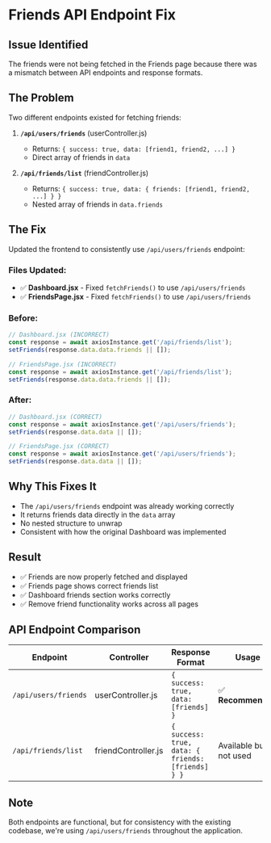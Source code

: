 # Friends API Endpoint Fix

## Issue Identified
The friends were not being fetched in the Friends page because there was a mismatch between API endpoints and response formats.

## The Problem
Two different endpoints existed for fetching friends:

1. **`/api/users/friends`** (userController.js)
   - Returns: `{ success: true, data: [friend1, friend2, ...] }`
   - Direct array of friends in `data`

2. **`/api/friends/list`** (friendController.js)  
   - Returns: `{ success: true, data: { friends: [friend1, friend2, ...] } }`
   - Nested array of friends in `data.friends`

## The Fix
Updated the frontend to consistently use `/api/users/friends` endpoint:

### Files Updated:
- ✅ **Dashboard.jsx** - Fixed `fetchFriends()` to use `/api/users/friends`
- ✅ **FriendsPage.jsx** - Fixed `fetchFriends()` to use `/api/users/friends`

### Before:
```javascript
// Dashboard.jsx (INCORRECT)
const response = await axiosInstance.get('/api/friends/list');
setFriends(response.data.data.friends || []);

// FriendsPage.jsx (INCORRECT)  
const response = await axiosInstance.get('/api/friends/list');
setFriends(response.data.data.friends || []);
```

### After:
```javascript
// Dashboard.jsx (CORRECT)
const response = await axiosInstance.get('/api/users/friends');
setFriends(response.data.data || []);

// FriendsPage.jsx (CORRECT)
const response = await axiosInstance.get('/api/users/friends');
setFriends(response.data.data || []);
```

## Why This Fixes It
- The `/api/users/friends` endpoint was already working correctly
- It returns friends data directly in the `data` array
- No nested structure to unwrap
- Consistent with how the original Dashboard was implemented

## Result
- ✅ Friends are now properly fetched and displayed
- ✅ Friends page shows correct friends list
- ✅ Dashboard friends section works correctly
- ✅ Remove friend functionality works across all pages

## API Endpoint Comparison

| Endpoint | Controller | Response Format | Usage |
|----------|------------|----------------|--------|
| `/api/users/friends` | userController.js | `{ success: true, data: [friends] }` | ✅ **Recommended** |
| `/api/friends/list` | friendController.js | `{ success: true, data: { friends: [friends] } }` | Available but not used |

## Note
Both endpoints are functional, but for consistency with the existing codebase, we're using `/api/users/friends` throughout the application.
